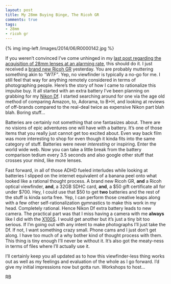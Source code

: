 ```yaml
---
layout: post
title: My 28mm Buying Binge, The Ricoh GR
comments: true
tags:
- 28mm
- ricoh gr
---
```


{% img img-left /images/2014/06/R0000142.jpg %}

If you weren’t convinced I’ve come unhinged in my [last post regarding the acquisition of 28mm lenses at an alarming rate](http://photo.rwboyer.com/2014/06/12/a-gaggle-of-28mm-lenses/), this should do it. I just received a [brand new Ricoh GR](http://www.amazon.com/gp/product/B00CGY4N7Y/ref=as_li_tl?ie=UTF8&camp=1789&creative=390957&creativeASIN=B00CGY4N7Y&linkCode=as2&tag=rbde-20&linkId=GN3CU6RCCRJQWJQU) yesterday. You are probably muttering something akin to *”WTF”*. Yep, no viewfinder is typically a no-go for me. I still feel that way for anything remotely considered in terms of photographing people. Here’s the story of how I came to rationalize this impulse buy. It all started with an extra battery I’ve been planning on grabbing for my [Nikon Df](http://www.amazon.com/gp/product/B00GD1K8J8/ref=as_li_tl?ie=UTF8&camp=1789&creative=390957&creativeASIN=B00GD1K8J8&linkCode=as2&tag=rbde-20&linkId=DGKH4NNP7SMFAE6B). I started searching around for one via the age old method of comparing Amazon, to, Adorama, to B+H, and looking at reviews of off-brands compared to the real-deal twice as expensive Nikon part blah blah. Boring stuff…

<!--more-->

Batteries are certainly not something that one fantasizes about. There are no visions of epic adventures one will have with a battery. It’s one of those items that you really just cannot get too excited about. Even way back film was more interesting to shop for even though it kinda fits into the same category of stuff. Batteries were never *interesting* or inspiring. Enter the world wide web. Now you can take a little break from the battery comparison tedium every 3.5 seconds and also google other stuff that crosses your mind, like more lenses.

Fast forward, in all of those ADHD fueled interludes while looking at batteries I slipped on the internet equivalent of a banana peel onto what looked like a rational thought process. A brand new Ricoh GR, **and** a Ricoh optical viewfinder, **and**, a 32GB SDHC card, **and**, a $50 gift certificate all for under $700. Hey, I could use that $50 to get **two** batteries and the rest of the stuff is kinda sorta free. Yep, I can perform those creative leaps along with a few other self-rationalization gymnastics to make this work in my head. Completely rational. Hence Nikon Df extra battery leads to new camera. The practical part was that I miss having a camera with me **always** like I did with the [X100S](http://www.amazon.com/gp/product/B00ATM1MVA/ref=as_li_tl?ie=UTF8&camp=1789&creative=390957&creativeASIN=B00ATM1MVA&linkCode=as2&tag=rbde-20&linkId=VLR5W522BXH2W6PR). I would get another but it’s just a tiny bit too serious. If I’m going out with any intent to make photographs I’ll just take the Df. If not, I want something crazy small. Phone cams and I just don’t get along. I have too much of a why bother kind of thought process with them. This thing is tiny enough I’ll never be without it. It’s also got the meaty-ness in terms of files where I’ll actually use it.

I’ll certainly keep you all updated as to how this viewfinder-less thing works out as well as my feelings and evaluation of the whole as I go forward. I’d give my initial impressions now but gotta run. Workshops to host…

RB